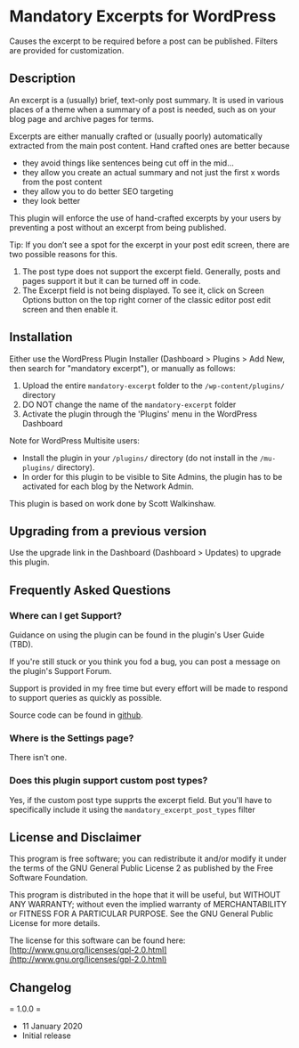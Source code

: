 # Mandatory Excerpts for WordPress

Causes the excerpt to be required before a post can be published. Filters are provided for customization.

## Description 

An excerpt is a (usually) brief, text-only post summary. It is used in various places of a theme when a summary of a post is needed, such as on your blog page and archive pages for terms.

Excerpts are either manually crafted or (usually poorly) automatically extracted from the main post content. Hand crafted ones are better because

* they avoid things like sentences being cut off in the mid…
* they allow you create an actual summary and not just the first x words from the post content
* they allow you to do better SEO targeting
* they look better

This plugin will enforce the use of hand-crafted excerpts by your users by preventing a post without an excerpt from being published.

Tip: If you don’t see a spot for the excerpt in your post edit screen, there are two possible reasons for this.

1. The post type does not support the excerpt field. Generally, posts and pages support it but it can be turned off in code.
2. The Excerpt field is not being displayed. To see it, click on Screen Options button on the top right corner of the classic editor post edit screen and then enable it.

## Installation

Either use the WordPress Plugin Installer (Dashboard > Plugins > Add New, then search for "mandatory excerpt"), or manually as follows:

1. Upload the entire `mandatory-excerpt` folder to the `/wp-content/plugins/` directory
2. DO NOT change the name of the `mandatory-excerpt` folder
3. Activate the plugin through the 'Plugins' menu in the WordPress Dashboard

Note for WordPress Multisite users:

* Install the plugin in your `/plugins/` directory (do not install in the `/mu-plugins/` directory).
* In order for this plugin to be visible to Site Admins, the plugin has to be activated for each blog by the Network Admin.

This plugin is based on work done by Scott Walkinshaw.

## Upgrading from a previous version

Use the upgrade link in the Dashboard (Dashboard > Updates) to upgrade this plugin.

## Frequently Asked Questions

### Where can I get Support?

Guidance on using the plugin can be found in the plugin's User Guide (TBD).

If you're still stuck or you think you fod a bug, you can post a message on the plugin's Support Forum.

Support is provided in my free time but every effort will be made to respond to support queries as quickly as possible.

Source code can be found in [github](https://github.com/theMikeD/mandatory_excerpt).

### Where is the Settings page?

There isn't one.

### Does this plugin support custom post types?

Yes, if the custom post type supprts the excerpt field. But you'll have to specifically include it using the `mandatory_excerpt_post_types` filter

## License and Disclaimer

This program is free software; you can redistribute it and/or modify it under the terms of the GNU General Public License 2 as published by
the Free Software Foundation.

This program is distributed in the hope that it will be useful, but WITHOUT ANY WARRANTY; without even the implied warranty of MERCHANTABILITY or FITNESS FOR A PARTICULAR PURPOSE.  See the GNU General Public License for more details.

The license for this software can be found here: [http://www.gnu.org/licenses/gpl-2.0.html](http://www.gnu.org/licenses/gpl-2.0.html)

## Changelog

= 1.0.0 =
* 11 January 2020
* Initial release